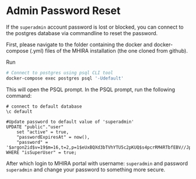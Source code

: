 # Admin Password Reset

If the `superadmin` account password is lost or blocked, you can connect to the postgres database via commandline to reset the password.

First, please navigate to the folder containing the docker and docker-compose (.yml) files of the MHIRA installation (the one cloned from github).

Run
```bash
# Connect to postgres using psql CLI tool
docker-compose exec postgres psql '-Udefault'

```

This will open the PSQL prompt. In the PSQL prompt, run the following command:

```psql
# connect to default database
\c default

#Update password to default value of 'superadmin'
UPDATE "public"."user" 
    set "active" = true, 
    "passwordExpiresAt" = now(), 
    "password" = '$argon2id$v=19$m=16,t=2,p=1$eUxBQXd3bTVhYTU5c2pKUQ$s4pcrRM4RTbfEBV//JpcIw' 
WHERE "isSuperUser" = true;
```


After which login to MHIRA portal with username: `superadmin` and password `superadmin` and change your password to something more secure.
